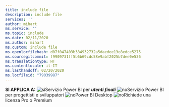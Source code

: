 ```yaml
---
title: include file
description: include file
services: ''
author: mihart
ms.service: ''
ms.topic: include
ms.date: 02/11/2020
ms.author: mihart
ms.custom: include file
ms.openlocfilehash: d07f047403b384932732a5daedee13e8edce5275
ms.sourcegitcommit: f9909731ff5b6b69cdc58e9abf2025b7dee0e536
ms.translationtype: HT
ms.contentlocale: it-IT
ms.lasthandoff: 02/20/2020
ms.locfileid: "79039987"
---
```

<Token>**SI APPLICA A:** ![sì](media/yes.png)Servizio Power BI per ***utenti finali*** ![no](media/no.png)Servizio Power BI per progettisti e sviluppatori ![no](media/no.png)Power BI Desktop ![no](media/no.png)Richiede una licenza Pro o Premium   </Token>